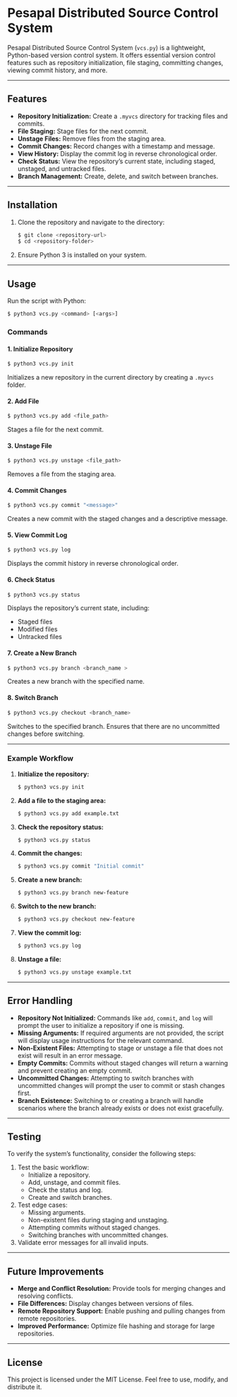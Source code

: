 # Pesapal Distributed Source Control System

Pesapal Distributed Source Control System (`vcs.py`) is a lightweight, Python-based version control system. It offers essential version control features such as repository initialization, file staging, committing changes, viewing commit history, and more.

---

## Features

- **Repository Initialization:** Create a `.myvcs` directory for tracking files and commits.
- **File Staging:** Stage files for the next commit.
- **Unstage Files:** Remove files from the staging area.
- **Commit Changes:** Record changes with a timestamp and message.
- **View History:** Display the commit log in reverse chronological order.
- **Check Status:** View the repository’s current state, including staged, unstaged, and untracked files.
- **Branch Management:** Create, delete, and switch between branches.

---

## Installation

1. Clone the repository and navigate to the directory:
   ```bash
   $ git clone <repository-url>
   $ cd <repository-folder>
   ```
2. Ensure Python 3 is installed on your system.

---

## Usage

Run the script with Python:
```bash
$ python3 vcs.py <command> [<args>]
```

### Commands

#### 1. Initialize Repository
```bash
$ python3 vcs.py init
```
Initializes a new repository in the current directory by creating a `.myvcs` folder.

#### 2. Add File
```bash
$ python3 vcs.py add <file_path>
```
Stages a file for the next commit.

#### 3. Unstage File
```bash
$ python3 vcs.py unstage <file_path>
```
Removes a file from the staging area.

#### 4. Commit Changes
```bash
$ python3 vcs.py commit "<message>"
```
Creates a new commit with the staged changes and a descriptive message.

#### 5. View Commit Log
```bash
$ python3 vcs.py log
```
Displays the commit history in reverse chronological order.

#### 6. Check Status
```bash
$ python3 vcs.py status
```
Displays the repository’s current state, including:
- Staged files
- Modified files
- Untracked files

#### 7. Create a New Branch
```bash
$ python3 vcs.py branch <branch_name >
```
Creates a new branch with the specified name.

#### 8. Switch Branch
```bash
$ python3 vcs.py checkout <branch_name>
```
Switches to the specified branch. Ensures that there are no uncommitted changes before switching.

---

### Example Workflow

1. **Initialize the repository:**
   ```bash
   $ python3 vcs.py init
   ```
2. **Add a file to the staging area:**
   ```bash
   $ python3 vcs.py add example.txt
   ```
3. **Check the repository status:**
   ```bash
   $ python3 vcs.py status
   ```
4. **Commit the changes:**
   ```bash
   $ python3 vcs.py commit "Initial commit"
   ```
5. **Create a new branch:**
   ```bash
   $ python3 vcs.py branch new-feature
   ```
6. **Switch to the new branch:**
   ```bash
   $ python3 vcs.py checkout new-feature
   ```
7. **View the commit log:**
   ```bash
   $ python3 vcs.py log
   ```
8. **Unstage a file:**
   ```bash
   $ python3 vcs.py unstage example.txt
   ```

---

## Error Handling

- **Repository Not Initialized:** Commands like `add`, `commit`, and `log` will prompt the user to initialize a repository if one is missing.
- **Missing Arguments:** If required arguments are not provided, the script will display usage instructions for the relevant command.
- **Non-Existent Files:** Attempting to stage or unstage a file that does not exist will result in an error message.
- **Empty Commits:** Commits without staged changes will return a warning and prevent creating an empty commit.
- **Uncommitted Changes:** Attempting to switch branches with uncommitted changes will prompt the user to commit or stash changes first.
- **Branch Existence:** Switching to or creating a branch will handle scenarios where the branch already exists or does not exist gracefully.

---

## Testing

To verify the system’s functionality, consider the following steps:

1. Test the basic workflow:
   - Initialize a repository.
   - Add, unstage, and commit files.
   - Check the status and log.
   - Create and switch branches.
2. Test edge cases:
   - Missing arguments.
   - Non-existent files during staging and unstaging.
   - Attempting commits without staged changes.
   - Switching branches with uncommitted changes.
3. Validate error messages for all invalid inputs.

---

## Future Improvements

- **Merge and Conflict Resolution:** Provide tools for merging changes and resolving conflicts.
- **File Differences:** Display changes between versions of files.
- **Remote Repository Support:** Enable pushing and pulling changes from remote repositories.
- **Improved Performance:** Optimize file hashing and storage for large repositories.

---

## License

This project is licensed under the MIT License. Feel free to use, modify, and distribute it.

